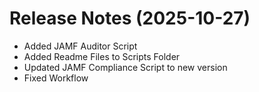 # Release Notes (2025-10-27)

- Added JAMF Auditor Script
- Added Readme Files to Scripts Folder
- Updated JAMF Compliance Script to new version
- Fixed Workflow